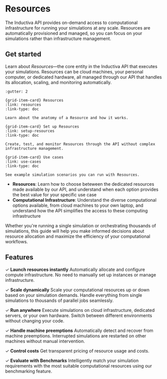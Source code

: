 # Resources
The Inductiva API provides on-demand access to computational infrastructure for running your simulations at any scale. Resources are automatically provisioned and managed, so you can focus on your simulations rather than infrastructure management.

## Get started
Learn about _Resources_—the core entity in the Inductiva API that executes your simulations. Resources can be cloud machines, your personal computer, or dedicated hardware, all managed through our API that handles its allocation, scaling, and monitoring automatically.

````{eval-rst}
:gutter: 2

{grid-item-card} Resources
:link: resources
:link-type: doc

Learn about the anatomy of a Resource and how it works.

{grid-item-card} Set up Resources
:link: setup-resources
:link-type: doc

Create, test, and monitor Resources through the API without complex infrastructure management.

{grid-item-card} Use cases
:link: use-cases
:link-type: doc

See example simulation scenarios you can run with Resources.
````

- **Resources**: Learn how to choose beteween the dedicated resources made available by our API, and understand when each option provides the best value for your specific use case
- **Computational Infrastructure**: Understand the diverse computational options available, from cloud machines to your own laptop, and understand how the API simplifies the access to these computing infrastructure

Whether you're running a single simulation or orchestrating thousands of simulations, this guide will help you make informed decisions about resource allocation and maximize the efficiency of your computational workflows.

## Features
✓ **Launch resources instantly** Automatically allocate and configure compute infrastructure. No need to manually set up instances or manage infrastructure.

✓ **Scale dynamically** Scale your computational resources up or down based on your simulation demands. Handle everything from single simulations to thousands of parallel jobs seamlessly.

✓ **Run anywhere** Execute simulations on cloud infrastructure, dedicated servers, or your own hardware. Switch between different environments without changing your code.

✓ **Handle machine preemptions** Automatically detect and recover from machine preemptions. Interrupted simulations are restarted on other machines without manual intervention.

✓ **Control costs** Get transparent pricing of resource usage and costs.

✓ **Evaluate with Benchmarks** Intelligently match your simulation requirements with the most suitable computational resources using our benchmarking feature.